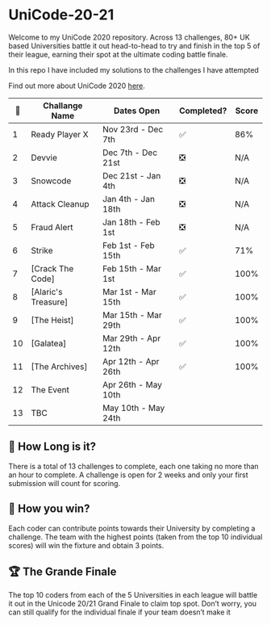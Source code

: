 # UniCode-20-21

Welcome to my UniCode 2020 repository. 
Across 13 challenges, 80+ UK based Universities battle it out head-to-head to try and finish in the top 5 of their league, earning their spot at the ultimate coding battle finale.

In this repo I have included my solutions to the challenges I have attempted

Find out more about UniCode 2020 [here](https://www.showcode.io/unicode/).


:pencil: | Challange Name       | Dates Open          | Completed?                    | Score | 
---------|----------------------|---------------------|-------------------------------|-------|
1        | Ready Player X       | Nov 23rd - Dec 7th  | :white_check_mark:            |  86%  | 
2        | Devvie               | Dec 7th - Dec 21st  | :negative_squared_cross_mark: |  N/A  | 
3        | Snowcode             | Dec 21st - Jan 4th  | :negative_squared_cross_mark: |  N/A  | 
4        | Attack Cleanup       | Jan 4th - Jan 18th  | :negative_squared_cross_mark: |  N/A  | 
5        | Fraud Alert          | Jan 18th - Feb 1st  | :negative_squared_cross_mark: |  N/A  | 
6        | Strike               | Feb 1st - Feb 15th  | :white_check_mark:            |  71%  | 
7        | [Crack The Code]     | Feb 15th - Mar 1st  | :white_check_mark:            |  100% | 
8        | [Alaric's Treasure]  | Mar 1st - Mar 15th  | :white_check_mark:            |  100% | 
9        | [The Heist]          | Mar 15th - Mar 29th | :white_check_mark:            |  100% | 
10       | [Galatea]            | Mar 29th - Apr 12th | :white_check_mark:            |  100% | 
11       | [The Archives]       | Apr 12th - Apr 26th | :white_check_mark:            |  100% | 
12       | The Event            | Apr 26th - May 10th |                               |       | 
13       | TBC                  | May 10th - May 24th |                               |       | 




## :red_car:  How Long is it?

There is a total of 13 challenges to complete, each one taking no more than an hour to complete. 
A challenge is open for 2 weeks and only your first submission will count for scoring.

## :rocket:  How you win?

Each coder can contribute points towards their University by completing a challenge. 
The team with the highest points (taken from the top 10 individual scores) will win the fixture and obtain 3 points.

## :trophy: The Grande Finale

The top 10 coders from each of the 5 Universities in each league will battle it out in the Unicode 20/21 Grand Finale to claim top spot.
Don’t worry, you can still qualify for the individual finale if your team doesn’t make it

[1]:https://github.com/
[2]:https://github.com/
[3]:https://github.com/CraigMyles/
[4]:https://github.com/CraigMyles/
[5]:https://github.com/CraigMyles/
[6]:https://github.com/CraigMyles/
[7]:https://github.com/CraigMyles/